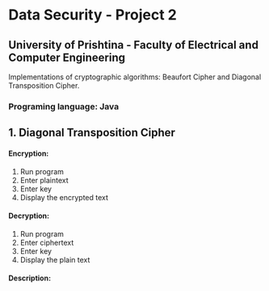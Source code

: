 # Data Security - Project 2
## University of Prishtina - Faculty of Electrical and Computer Engineering

Implementations of cryptographic algorithms: Beaufort Cipher and Diagonal Transposition Cipher.

### Programing language: Java

## 1. Diagonal Transposition Cipher
#### Encryption:
1. Run program
2. Enter plaintext
3. Enter key
4. Display the encrypted text

#### Decryption:
1. Run program
2. Enter ciphertext
3. Enter key
4. Display the plain text

#### Description:





